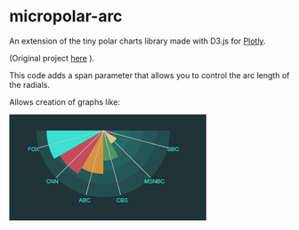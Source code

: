 # micropolar-arc

An extension of the tiny polar charts library made with D3.js for [Plotly](https://plot.ly/). 

(Original project  [here](http://micropolar.org/) ).

This code adds a span parameter that allows you to control the arc length of the radials.

Allows creation of graphs like:

![GitHub Logo](radar.png)